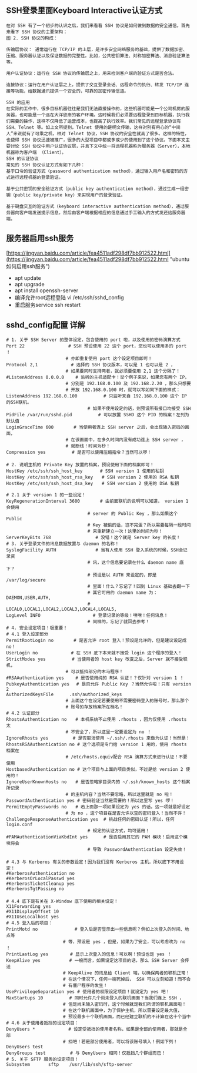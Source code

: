 ## SSH登录里面Keyboard Interactive认证方式

	在对 SSH 有了一个初步的认识之后，我们来看看 SSH 协议是如何做到数据的安全通信。首先来看下 SSH 协议的主要架构：
	图 2. SSH 协议的构成：

	传输层协议： 通常运行在 TCP/IP 的上层，是许多安全网络服务的基础，提供了数据加密、压缩、服务器认证以及保证数据的完整性。比如，公共密钥算法、对称加密算法、消息验证算法等。

	用户认证协议：运行在 SSH 协议的传输层之上，用来检测客户端的验证方式是否合法。

	连接协议：运行在用户认证层之上，提供了交互登录会话、远程命令的执行、转发 TCP/IP 连接等功能，给数据通讯提供一个安全的，可靠的加密传输信道。

	SSH 的应用
	在实际的工作中，很多目标机器往往是我们无法直接操作的，这些机器可能是一个公司机房的服务器，也可能是一个远在大洋彼岸的客户环境。这时候我们必须要远程登录到目标机器，执行我们需要的操作，这样不仅降低了运营成本，也提高了执行效率。我们常见的远程登录协议有 SSH、Telnet 等。如上文所提到，Telnet 使用的是明文传输，这样对别有用心的“中间人”来说就有了可乘之机，相对 Telnet 协议，SSH 协议的安全性就高了很多。这样的特性，也使得 SSH 协议迅速被推广，很多的大型项目中都或多或少的使用到了这个协议。下面本文主要讨论 SSH 协议中用户认证协议层，并且下文中统一将远程机器称为服务器（Server），本地机器称为客户端 （Client）。
	SSH 的认证协议
	常见的 SSH 协议认证方式有如下几种：
	基于口令的验证方式（password authentication method），通过输入用户名和密码的方式进行远程机器的登录验证。

	基于公共密钥的安全验证方式（public key authentication method），通过生成一组密钥（public key/private key）来实现用户的登录验证。

	基于键盘交互的验证方式（keyboard interactive authentication method），通过服务器向客户端发送提示信息，然后由客户端根据相应的信息通过手工输入的方式发还给服务器端。

## 服务器启用ssh服务
[https://jingyan.baidu.com/article/fea4511adf298df7bb912522.html](https://jingyan.baidu.com/article/fea4511adf298df7bb912522.html "ubuntu如何启用ssh服务")
- apt update
- apt upgrade
- apt install openssh-server
- 编译允许root远程登陆 vi /etc/ssh/sshd_config 
- 重启服务service ssh restart


## sshd_config配置 详解

	# 1. 关于 SSH Server 的整体设定，包含使用的 port 啦，以及使用的密码演算方式  
	Port 22　　　　　　　　　　# SSH 预设使用 22 这个 port，您也可以使用多的 port ！  
	　　　　　　　　　　　　　 # 亦即重复使用 port 这个设定项目即可！  
	Protocol 2,1　　　　　　　 # 选择的 SSH 协议版本，可以是 1 也可以是 2 ，  
	　　　　　　　　　　　　　 # 如果要同时支持两者，就必须要使用 2,1 这个分隔了！  
	#ListenAddress 0.0.0.0　　 # 监听的主机适配卡！举个例子来说，如果您有两个 IP，  
	　　　　　　　　　　　　　 # 分别是 192.168.0.100 及 192.168.2.20 ，那么只想要  
	　　　　　　　　　　　　　 # 开放 192.168.0.100 时，就可以写如同下面的样式：  
	ListenAddress 192.168.0.100          # 只监听来自 192.168.0.100 这个 IP 的SSH联机。  
	　　　　　　　　　　　　　　　　　　 # 如果不使用设定的话，则预设所有接口均接受 SSH  
	PidFile /var/run/sshd.pid　　　　　　# 可以放置 SSHD 这个 PID 的档案！左列为默认值  
	LoginGraceTime 600　　　　 # 当使用者连上 SSH server 之后，会出现输入密码的画面，  
	　　　　　　　　　　　　　 # 在该画面中，在多久时间内没有成功连上 SSH server ，  
	　　　　　　　　　　　　　 # 就断线！时间为秒！  
	Compression yes　　　　　　# 是否可以使用压缩指令？当然可以啰！  
	　  
	# 2. 说明主机的 Private Key 放置的档案，预设使用下面的档案即可！  
	HostKey /etc/ssh/ssh_host_key　　　　# SSH version 1 使用的私钥  
	HostKey /etc/ssh/ssh_host_rsa_key　　# SSH version 2 使用的 RSA 私钥  
	HostKey /etc/ssh/ssh_host_dsa_key　　# SSH version 2 使用的 DSA 私钥  
	  
	# 2.1 关于 version 1 的一些设定！  
	KeyRegenerationInterval 3600　 　　　# 由前面联机的说明可以知道， version 1 会使用   
	　　　　　　　　　　　　　　　　　　 # server 的 Public Key ，那么如果这个 Public   
	　　　　　　　　　　　　　　　　　　 # Key 被偷的话，岂不完蛋？所以需要每隔一段时间  
	　　　　　　　　　　　　　　　　　　 # 来重新建立一次！这里的时间为秒！  
	ServerKeyBits 768 　　　　　　　　　 # 没错！这个就是 Server key 的长度！  
	# 3. 关于登录文件的讯息数据放置与 daemon 的名称！  
	SyslogFacility AUTH　　　　　　　　　# 当有人使用 SSH 登入系统的时候，SSH会记录资  
	　　　　　　　　　　　　　　　　　　 # 讯，这个信息要记录在什么 daemon name 底下？  
	　　　　　　　　　　　　　　　　　　 # 预设是以 AUTH 来设定的，即是 /var/log/secure  
	　　　　　　　　　　　　　　　　　　 # 里面！什么？忘记了！回到 Linux 基础去翻一下  
	　　　　　　　　　　　　　　　　　　 # 其它可用的 daemon name 为：DAEMON,USER,AUTH,  
	　　　　　　　　　　　　　　　　　　 # LOCAL0,LOCAL1,LOCAL2,LOCAL3,LOCAL4,LOCAL5,  
	LogLevel INFO　　　　　　　　　　　　# 登录记录的等级！嘿嘿！任何讯息！  
	　　　　　　　　　　　　　　　　　　 # 同样的，忘记了就回去参考！  
	# 4. 安全设定项目！极重要！  
	# 4.1 登入设定部分  
	PermitRootLogin no　　 　　# 是否允许 root 登入！预设是允许的，但是建议设定成 no！  
	UserLogin no　　　　　　　 # 在 SSH 底下本来就不接受 login 这个程序的登入！  
	StrictModes yes　　　　　　# 当使用者的 host key 改变之后，Server 就不接受联机，  
	　　　　　　　　　　　　　 # 可以抵挡部分的木马程序！  
	#RSAAuthentication yes　　 # 是否使用纯的 RSA 认证！？仅针对 version 1 ！  
	PubkeyAuthentication yes　 # 是否允许 Public Key ？当然允许啦！只有 version 2  
	AuthorizedKeysFile      .ssh/authorized_keys  
	　　　　　　　　　　　　　 # 上面这个在设定若要使用不需要密码登入的账号时，那么那个  
	　　　　　　　　　　　　　 # 账号的存放档案所在档名！  
	# 4.2 认证部分  
	RhostsAuthentication no　　# 本机系统不止使用 .rhosts ，因为仅使用 .rhosts 太  
	　　　　　　　　　　　　　 # 不安全了，所以这里一定要设定为 no ！  
	IgnoreRhosts yes　　　　　 # 是否取消使用 ~/.ssh/.rhosts 来做为认证！当然是！  
	RhostsRSAAuthentication no # 这个选项是专门给 version 1 用的，使用 rhosts 档案在  
	　　　　　　　　　　　　　 # /etc/hosts.equiv配合 RSA 演算方式来进行认证！不要使用  
	HostbasedAuthentication no # 这个项目与上面的项目类似，不过是给 version 2 使用的！  
	IgnoreUserKnownHosts no　　# 是否忽略家目录内的 ~/.ssh/known_hosts 这个档案所记录  
	　　　　　　　　　　　　　 # 的主机内容？当然不要忽略，所以这里就是 no 啦！  
	PasswordAuthentication yes # 密码验证当然是需要的！所以这里写 yes 啰！  
	PermitEmptyPasswords no　　# 若上面那一项如果设定为 yes 的话，这一项就最好设定  
	　　　　　　　　　　　　　 # 为 no ，这个项目在是否允许以空的密码登入！当然不许！  
	ChallengeResponseAuthentication yes  # 挑战任何的密码认证！所以，任何 login.conf   
	　　　　　　　　　　　　　　　　　　 # 规定的认证方式，均可适用！  
	#PAMAuthenticationViaKbdInt yes      # 是否启用其它的 PAM 模块！启用这个模块将会  
	　　　　　　　　　　　　　　　　　　 # 导致 PasswordAuthentication 设定失效！  
	　  
	# 4.3 与 Kerberos 有关的参数设定！因为我们没有 Kerberos 主机，所以底下不用设定！  
	#KerberosAuthentication no  
	#KerberosOrLocalPasswd yes  
	#KerberosTicketCleanup yes  
	#KerberosTgtPassing no  
	　  
	# 4.4 底下是有关在 X-Window 底下使用的相关设定！  
	X11Forwarding yes  
	#X11DisplayOffset 10  
	#X11UseLocalhost yes  
	# 4.5 登入后的项目：  
	PrintMotd no              # 登入后是否显示出一些信息呢？例如上次登入的时间、地点等  
	　　　　　　　　　　　　　# 等，预设是 yes ，但是，如果为了安全，可以考虑改为 no ！  
	PrintLastLog yes　　　　　# 显示上次登入的信息！可以啊！预设也是 yes ！  
	KeepAlive yes　　　　　　 # 一般而言，如果设定这项目的话，那么 SSH Server 会传送  
	　　　　　　　　　　　　　# KeepAlive 的讯息给 Client 端，以确保两者的联机正常！  
	　　　　　　　　　　　　　# 在这个情况下，任何一端死掉后， SSH 可以立刻知道！而不会  
	　　　　　　　　　　　　　# 有僵尸程序的发生！  
	UsePrivilegeSeparation yes # 使用者的权限设定项目！就设定为 yes 吧！  
	MaxStartups 10　　　　　　# 同时允许几个尚未登入的联机画面？当我们连上 SSH ，  
	　　　　　　　　　　　　　# 但是尚未输入密码时，这个时候就是我们所谓的联机画面啦！  
	　　　　　　　　　　　　　# 在这个联机画面中，为了保护主机，所以需要设定最大值，  
	　　　　　　　　　　　　　# 预设最多十个联机画面，而已经建立联机的不计算在这十个当中  
	# 4.6 关于使用者抵挡的设定项目：  
	DenyUsers *　　　　　　　 # 设定受抵挡的使用者名称，如果是全部的使用者，那就是全部  
	　　　　　　　　　　　　　# 挡吧！若是部分使用者，可以将该账号填入！例如下列！  
	DenyUsers test  
	DenyGroups test　　　　　 # 与 DenyUsers 相同！仅抵挡几个群组而已！  
	# 5. 关于 SFTP 服务的设定项目！  
	Subsystem       sftp    /usr/lib/ssh/sftp-server 